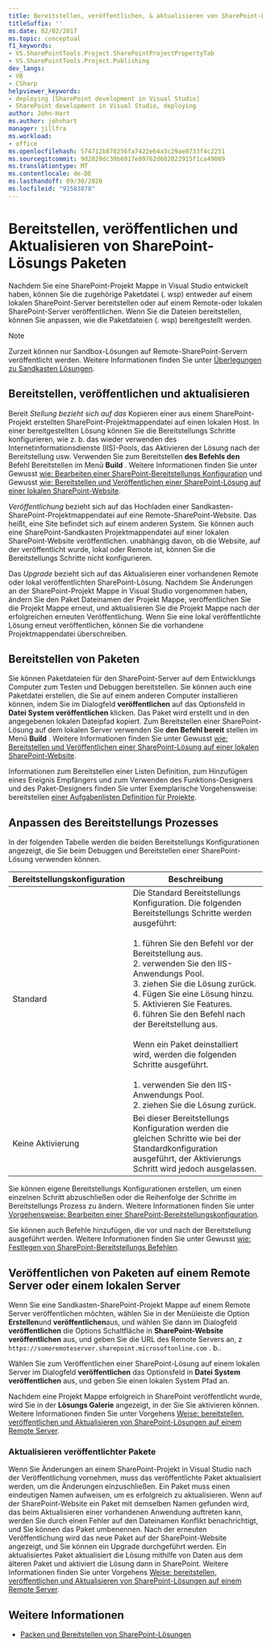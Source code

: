 ```yaml
---
title: Bereitstellen, veröffentlichen, & aktualisieren von SharePoint-Lösungs Paketen
titleSuffix: ''
ms.date: 02/02/2017
ms.topic: conceptual
f1_keywords:
- VS.SharePointTools.Project.SharePointProjectPropertyTab
- VS.SharePointTools.Project.Publishing
dev_langs:
- VB
- CSharp
helpviewer_keywords:
- deploying [SharePoint development in Visual Studio]
- SharePoint development in Visual Studio, deploying
author: John-Hart
ms.author: johnhart
manager: jillfra
ms.workload:
- office
ms.openlocfilehash: 574712b870256fa7422e64a3c29ae8733f4c2251
ms.sourcegitcommit: 9d2829dc30b6917e89762d602022915f1ca49089
ms.translationtype: MT
ms.contentlocale: de-DE
ms.lasthandoff: 09/30/2020
ms.locfileid: "91583878"
---
```

# <a name="deploy-publish-and-upgrade-sharepoint-solution-packages"></a>Bereitstellen, veröffentlichen und Aktualisieren von SharePoint-Lösungs Paketen
  Nachdem Sie eine SharePoint-Projekt Mappe in Visual Studio entwickelt haben, können Sie die zugehörige Paketdatei (. wsp) entweder auf einem lokalen SharePoint-Server bereitstellen oder auf einem Remote-oder lokalen SharePoint-Server veröffentlichen. Wenn Sie die Dateien bereitstellen, können Sie anpassen, wie die Paketdateien (. wsp) bereitgestellt werden.

> [!NOTE]
> Zurzeit können nur Sandbox-Lösungen auf Remote-SharePoint-Servern veröffentlicht werden. Weitere Informationen finden Sie unter [Überlegungen zu Sandkasten Lösungen](../sharepoint/sandboxed-solution-considerations.md).

## <a name="deploy-publish-and-upgrade"></a>Bereitstellen, veröffentlichen und aktualisieren
 Bereit *Stellung bezieht sich auf das* Kopieren einer aus einem SharePoint-Projekt erstellten SharePoint-Projektmappendatei auf einen lokalen Host. In einer bereitgestellten Lösung können Sie die Bereitstellungs Schritte konfigurieren, wie z. b. das wieder verwenden des Internetinformationsdienste (IIS)-Pools, das Aktivieren der Lösung nach der Bereitstellung usw. Verwenden Sie zum Bereitstellen **des Befehls den** Befehl Bereitstellen im Menü **Build** . Weitere Informationen finden Sie unter Gewusst [wie: Bearbeiten einer SharePoint-Bereitstellungs Konfiguration](../sharepoint/how-to-edit-a-sharepoint-deployment-configuration.md) und Gewusst [wie: Bereitstellen und Veröffentlichen einer SharePoint-Lösung auf einer lokalen SharePoint-Website](../sharepoint/how-to-deploy-and-publish-a-sharepoint-solution-to-a-local-sharepoint-site.md).

 *Veröffentlichung* bezieht sich auf das Hochladen einer Sandkasten-SharePoint-Projektmappendatei auf eine Remote-SharePoint-Website. Das heißt, eine Site befindet sich auf einem anderen System. Sie können auch eine SharePoint-Sandkasten Projektmappendatei auf einer lokalen SharePoint-Website veröffentlichen. unabhängig davon, ob die Website, auf der veröffentlicht wurde, lokal oder Remote ist, können Sie die Bereitstellungs Schritte nicht konfigurieren.

 Das *Upgrade* bezieht sich auf das Aktualisieren einer vorhandenen Remote oder lokal veröffentlichten SharePoint-Lösung. Nachdem Sie Änderungen an der SharePoint-Projekt Mappe in Visual Studio vorgenommen haben, ändern Sie den Paket Dateinamen der Projekt Mappe, veröffentlichen Sie die Projekt Mappe erneut, und aktualisieren Sie die Projekt Mappe nach der erfolgreichen erneuten Veröffentlichung. Wenn Sie eine lokal veröffentlichte Lösung erneut veröffentlichen, können Sie die vorhandene Projektmappendatei überschreiben.

## <a name="deploy-packages"></a>Bereitstellen von Paketen
 Sie können Paketdateien für den SharePoint-Server auf dem Entwicklungs Computer zum Testen und Debuggen bereitstellen. Sie können auch eine Paketdatei erstellen, die Sie auf einem anderen Computer installieren können, indem Sie im Dialogfeld **veröffentlichen** auf das Optionsfeld in **Datei System veröffentlichen** klicken. Das Paket wird erstellt und in den angegebenen lokalen Dateipfad kopiert. Zum Bereitstellen einer SharePoint-Lösung auf dem lokalen Server verwenden Sie **den Befehl bereit** stellen im Menü **Build** . Weitere Informationen finden Sie unter Gewusst [wie: Bereitstellen und Veröffentlichen einer SharePoint-Lösung auf einer lokalen SharePoint-Website](../sharepoint/how-to-deploy-and-publish-a-sharepoint-solution-to-a-local-sharepoint-site.md).

 Informationen zum Bereitstellen einer Listen Definition, zum Hinzufügen eines Ereignis Empfängers und zum Verwenden des Funktions-Designers und des Paket-Designers finden Sie unter Exemplarische Vorgehensweise: bereitstellen [einer Aufgabenlisten Definition für Projekte](../sharepoint/walkthrough-deploying-a-project-task-list-definition.md).

## <a name="customize-the-deployment-process"></a>Anpassen des Bereitstellungs Prozesses
 In der folgenden Tabelle werden die beiden Bereitstellungs Konfigurationen angezeigt, die Sie beim Debuggen und Bereitstellen einer SharePoint-Lösung verwenden können.

|Bereitstellungskonfiguration|Beschreibung|
|------------------------------|-----------------|
|Standard|Die Standard Bereitstellungs Konfiguration. Die folgenden Bereitstellungs Schritte werden ausgeführt:<br /><br /> 1. führen Sie den Befehl vor der Bereitstellung aus.<br />2. verwenden Sie den IIS-Anwendungs Pool.<br />3. ziehen Sie die Lösung zurück.<br />4. Fügen Sie eine Lösung hinzu.<br />5. Aktivieren Sie Features.<br />6. führen Sie den Befehl nach der Bereitstellung aus.<br /><br /> Wenn ein Paket deinstalliert wird, werden die folgenden Schritte ausgeführt.<br /><br /> 1. verwenden Sie den IIS-Anwendungs Pool.<br />2. ziehen Sie die Lösung zurück.|
|Keine Aktivierung|Bei dieser Bereitstellungs Konfiguration werden die gleichen Schritte wie bei der Standardkonfiguration ausgeführt, der Aktivierungs Schritt wird jedoch ausgelassen.|

 Sie können eigene Bereitstellungs Konfigurationen erstellen, um einen einzelnen Schritt abzuschließen oder die Reihenfolge der Schritte im Bereitstellungs Prozess zu ändern. Weitere Informationen finden Sie unter [Vorgehensweise: Bearbeiten einer SharePoint-Bereitstellungskonfiguration](../sharepoint/how-to-edit-a-sharepoint-deployment-configuration.md).

 Sie können auch Befehle hinzufügen, die vor und nach der Bereitstellung ausgeführt werden. Weitere Informationen finden Sie unter Gewusst [wie: Festlegen von SharePoint-Bereitstellungs Befehlen](../sharepoint/how-to-set-sharepoint-deployment-commands.md).

## <a name="publish-packages-to-a-remote-or-local-server"></a>Veröffentlichen von Paketen auf einem Remote Server oder einem lokalen Server
 Wenn Sie eine Sandkasten-SharePoint-Projekt Mappe auf einem Remote Server veröffentlichen möchten, wählen Sie in der Menüleiste die Option **Erstellen**und **veröffentlichen**aus, und wählen Sie dann im Dialogfeld **veröffentlichen** die Options Schaltfläche in **SharePoint-Website veröffentlichen** aus, und geben Sie die URL des Remote Servers an, z `https://someremoteserver.sharepoint.microsoftonline.com` . b..

 Wählen Sie zum Veröffentlichen einer SharePoint-Lösung auf einem lokalen Server im Dialogfeld **veröffentlichen** das Optionsfeld in **Datei System veröffentlichen** aus, und geben Sie einen lokalen System Pfad an.

 Nachdem eine Projekt Mappe erfolgreich in SharePoint veröffentlicht wurde, wird Sie in der **Lösungs Galerie** angezeigt, in der Sie Sie aktivieren können. Weitere Informationen finden Sie unter Vorgehens [Weise: bereitstellen, veröffentlichen und Aktualisieren von SharePoint-Lösungen auf einem Remote Server](../sharepoint/how-to-deploy-publish-and-upgrade-sharepoint-solutions-on-a-remote-server.md).

### <a name="upgrade-published-packages"></a>Aktualisieren veröffentlichter Pakete
 Wenn Sie Änderungen an einem SharePoint-Projekt in Visual Studio nach der Veröffentlichung vornehmen, muss das veröffentlichte Paket aktualisiert werden, um die Änderungen einzuschließen. Ein Paket muss einen eindeutigen Namen aufweisen, um es erfolgreich zu aktualisieren. Wenn auf der SharePoint-Website ein Paket mit demselben Namen gefunden wird, das beim Aktualisieren einer vorhandenen Anwendung auftreten kann, werden Sie durch einen Fehler auf den Dateinamen Konflikt benachrichtigt, und Sie können das Paket umbenennen. Nach der erneuten Veröffentlichung wird das neue Paket auf der SharePoint-Website angezeigt, und Sie können ein Upgrade durchgeführt werden. Ein aktualisiertes Paket aktualisiert die Lösung mithilfe von Daten aus dem älteren Paket und aktiviert die Lösung dann in SharePoint. Weitere Informationen finden Sie unter Vorgehens [Weise: bereitstellen, veröffentlichen und Aktualisieren von SharePoint-Lösungen auf einem Remote Server](../sharepoint/how-to-deploy-publish-and-upgrade-sharepoint-solutions-on-a-remote-server.md).

## <a name="see-also"></a>Weitere Informationen
- [Packen und Bereitstellen von SharePoint-Lösungen](../sharepoint/packaging-and-deploying-sharepoint-solutions.md)
